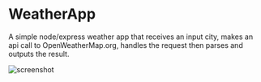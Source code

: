 # WeatherApp
A simple node/express weather app that receives an input city, makes an api call to OpenWeatherMap.org, handles the request then parses and outputs the result.

![screenshot](https://i.imgur.com/MuFvSLa.png)
